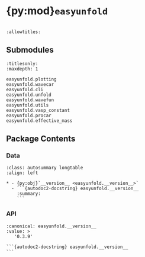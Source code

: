 # {py:mod}`easyunfold`

```{py:module} easyunfold
```

```{autodoc2-docstring} easyunfold
:allowtitles:
```

## Submodules

```{toctree}
:titlesonly:
:maxdepth: 1

easyunfold.plotting
easyunfold.wavecar
easyunfold.cli
easyunfold.unfold
easyunfold.wavefun
easyunfold.utils
easyunfold.vasp_constant
easyunfold.procar
easyunfold.effective_mass
```

## Package Contents

### Data

````{list-table}
:class: autosummary longtable
:align: left

* - {py:obj}`__version__ <easyunfold.__version__>`
  - ```{autodoc2-docstring} easyunfold.__version__
    :summary:
    ```
````

### API

````{py:data} __version__
:canonical: easyunfold.__version__
:value: >
   '0.3.9'

```{autodoc2-docstring} easyunfold.__version__
```

````
